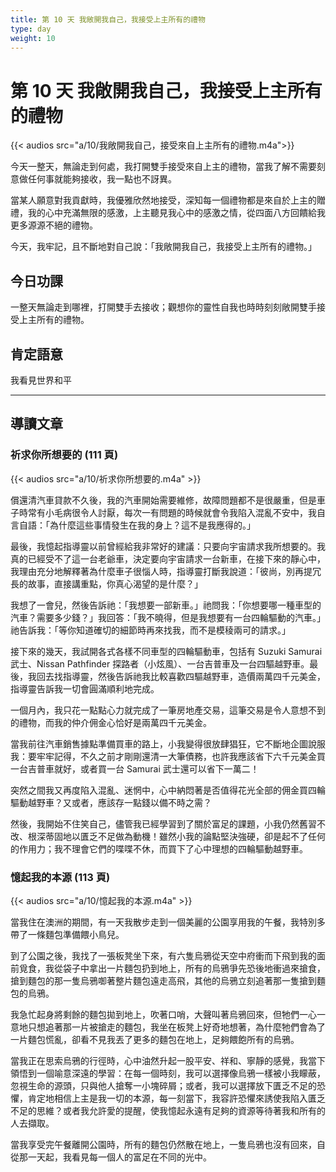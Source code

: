```yaml
---
title: 第 10 天 我敞開我自己，我接受上主所有的禮物
type: day
weight: 10
---
```


# 第 10 天 我敞開我自己，我接受上主所有的禮物

{{< audios src="a/10/我敞開我自己，接受來自上主所有的禮物.m4a">}}

今天一整天，無論走到何處，我打開雙手接受來自上主的禮物，當我了解不需要刻意做任何事就能夠接收，我一點也不訝異。

當某人願意對我貢獻時，我優雅欣然地接受，深知每一個禮物都是來自於上主的贈禮，我的心中充滿無限的感激，上主聽見我心中的感激之情，從四面八方回饋給我更多源源不絕的禮物。

今天，我牢記，且不斷地對自己說：「我敞開我自己，我接受上主所有的禮物。」

## 今日功課

一整天無論走到哪裡，打開雙手去接收；觀想你的靈性自我也時時刻刻敞開雙手接受上主所有的禮物。

## 肯定語意

我看見世界和平

---

## 導讀文章

### 祈求你所想要的 (111 頁)

{{< audios src="a/10/祈求你所想要的.m4a" >}}

償還清汽車貸款不久後，我的汽車開始需要維修，故障問題都不是很嚴重，但是車子時常有小毛病很令人討厭，每次一有問題的時候就會令我陷入混亂不安中，我自言自語：「為什麼這些事情發生在我的身上？這不是我應得的。」

最後，我憶起指導靈以前曾經給我非常好的建議：只要向宇宙請求我所想要的。我真的已經受不了這一台老爺車，決定要向宇宙請求一台新車，在接下來的靜心中，我理由充分地解釋著為什麼車子很惱人時，指導靈打斷我說道：「彼尚，別再提冗長的故事，直接講重點，你真心渴望的是什麼？」

我想了一會兒，然後告訴祂：「我想要一部新車。」祂問我：「你想要哪一種車型的汽車？需要多少錢？」我回答：「我不曉得，但是我想要有一台四輪驅動的汽車。」祂告訴我：「等你知道確切的細節時再來找我，而不是模稜兩可的請求。」

接下來的幾天，我試開各式各樣不同車型的四輪驅動車，包括有 Suzuki Samurai 武士、Nissan Pathfinder 探路者（小炫風）、一台吉普車及一台四驅越野車。最後，我回去找指導靈，然後告訴祂我比較喜歡四驅越野車，造價兩萬四千元美金，指導靈告訴我一切會圓滿順利地完成。

一個月內，我只花一點點心力就完成了一筆房地產交易，這筆交易是令人意想不到的禮物，而我的仲介佣金心恰好是兩萬四千元美金。

當我前往汽車銷售據點準備買車的路上，小我變得很放肆猖狂，它不斷地企圖說服我：要牢牢記得，不久之前才剛剛還清一大筆債務，也許我應該省下六千元美金買一台吉普車就好，或者買一台 Samurai 武士還可以省下一萬二！

突然之間我又再度陷入混亂、迷惘中，心中納悶著是否值得花光全部的佣金買四輪驅動越野車？又或者，應該存一點錢以備不時之需？

然後，我開始不住笑自己，儘管我已經學習到了關於富足的課題，小我仍然舊習不改、根深蒂固地以匱乏不足做為動機！雖然小我的論點堅決強硬，卻是起不了任何的作用力；我不理會它們的喋喋不休，而買下了心中理想的四輪驅動越野車。

### 憶起我的本源 (113 頁)

{{< audios src="a/10/憶起我的本源.m4a" >}}

當我住在澳洲的期間，有一天我散步走到一個美麗的公園享用我的午餐，我特別多帶了一條麵包準備餵小鳥兒。

到了公園之後，我找了一張板凳坐下來，有六隻烏鴉從天空中府衝而下飛到我的面前覓食，我從袋子中拿出一片麵包扔到地上，所有的烏鴉爭先恐後地衝過來搶食，搶到麵包的那一隻烏鴉啣著整片麵包遠走高飛，其他的烏鴉立刻追著那一隻搶到麵包的烏鴉。

我急忙起身將剩餘的麵包拋到地上，吹著口哨，大聲叫著烏鴉回來，但牠們一心一意地只想追著那一片被搶走的麵包，我坐在板凳上好奇地想著，為什麼牠們會為了一片麵包慌亂，卻看不見我丟了更多的麵包在地上，足夠餵飽所有的烏鴉。

當我正在思索烏鴉的行徑時，心中油然升起一股平安、祥和、寧靜的感覺，我當下領悟到一個喻意深遠的學習：在每一個時刻，我可以選擇像烏鴉一樣被小我矇蔽，忽視生命的源頭，只與他人搶奪一小塊碎屑；或者，我可以選擇放下匱乏不足的恐懼，肯定地相信上主是我一切的本源，每一刻當下，我容許恐懼來誘使我陷入匱乏不足的思維？或者我允許愛的提醒，使我憶起永遠有足夠的資源等待著我和所有的人去擷取。

當我享受完午餐離開公園時，所有的麵包仍然散在地上，一隻烏鴉也沒有回來，自從那一天起，我看見每一個人的富足在不同的光中。
